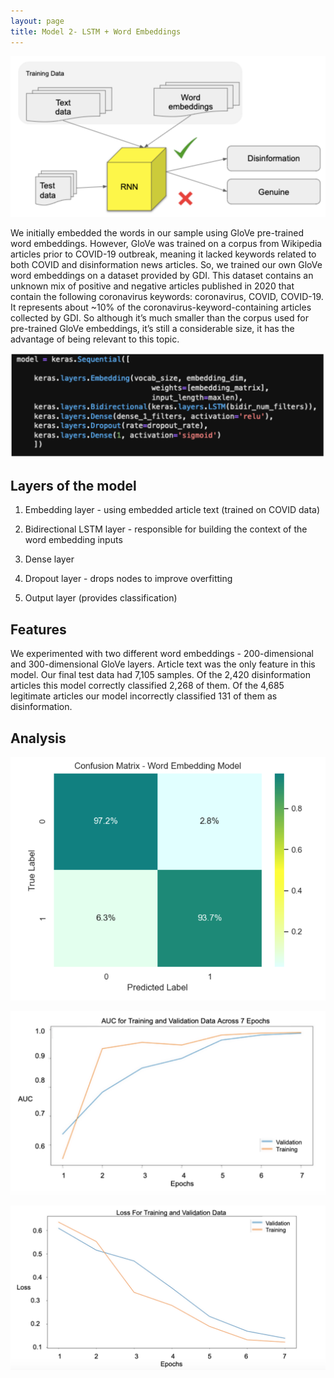 ```yaml
---
layout: page
title: Model 2- LSTM + Word Embeddings
---
```



![Word embeddings](assets/img/model2.png)

We initially embedded the words in our sample using GloVe pre-trained word embeddings. However, GloVe was trained on a corpus from Wikipedia articles prior to COVID-19 outbreak, meaning it lacked keywords related to both COVID and disinformation news articles. So, we trained our own GloVe word embeddings on a dataset provided by GDI. This dataset contains an unknown mix of positive and negative articles published in 2020 that contain the following coronavirus keywords: coronavirus, COVID, COVID-19. It  represents about ~10% of the coronavirus-keyword-containing articles collected by GDI. So although it’s much smaller than the corpus used for pre-trained GloVe embeddings, it’s still a considerable size, it has the advantage of being relevant to this topic. 

![Word embeddings](assets/img/layers2.png)

## Layers of the model

1. Embedding layer - using embedded article text (trained on COVID data)

2. Bidirectional LSTM layer - responsible for building  the context of the word embedding inputs

3. Dense layer 

4. Dropout layer - drops nodes to improve overfitting 

5. Output layer (provides classification)

## Features

We experimented with two different word embeddings - 200-dimensional and 300-dimensional GloVe layers. Article text was the only feature in this model. 
Our final test data had 7,105 samples. Of the 2,420 disinformation articles this  model correctly classified 2,268 of them. Of the 4,685 legitimate articles our model incorrectly classified 131 of them as disinformation. 

## Analysis

![Word embeddings](assets/img/matrix2.png)



![Word embeddings](assets/img/auc2.png)



![Word embeddings](assets/img/loss2.png)
